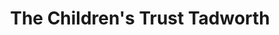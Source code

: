 ---
title: "The Children's Trust Tadworth"
url: /banstead/the-childrens-trust-tadworth-high-street/
shop: Gebrauchtwaren
---